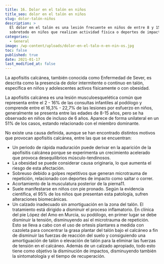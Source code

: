 ```yaml
---
title: 16. Dolor en el talón en niños
title_seo: dolor en el talón en niños
slug: dolor-talón-niños
description: >
  El dolor en el talón es una lesión frecuente en niños de entre 8 y 15 años,
  sobretodo en niños que realizan actividad física o deportes de impacto.
categories:
  - General
image: /wp-content/uploads/dolor-en-el-talo-n-en-nin-os.jpg
toc: false
published: true
date: 2021-01-17
last_modified_at: false
---
```

La apofisitis calcánea, también conocida como Enfermedad de Sever, es descrita como la presencia de dolor intermitente o continuo en talón, específica en niños y adolescentes activos físicamente o con obesidad.

La apofisitis calcánea es una lesión musculoesquelética común que representa entre el 2 - 16% de las consultas infantiles al podólogo y comprende entre el 16,3% - 22,7% de las lesiones por esfuerzo en niños, generalmente se presenta entre las edades de 8-15 años, pero se ha observado en niños de incluso de 6 años. Aparece de forma unilateral en un 51% de los casos, estando relacionado con el miembro dominante.

No existe una causa definida, aunque se han encontrado distintos motivos que provocan apofisitis calcánea, entre las que se encuentran:

- Un periodo de rápida maduración puede derivar en la aparición de la apofisitis calcánea porque se experimenta un crecimiento acelerado que provoca desequilibrios músculo-tendinosos.
- La obesidad se puede considerar causa originaria, lo que aumenta el riesgo de esta afectación.
- Sobreuso debido a golpes repetitivos que generan microtrauma de repetición, relacionado con deportes de impacto como saltar o correr.
- Acortamiento de la musculatura posterior de la pierna11.
- Suele manifestarse en niños con pie pronado. Según la evidencia científica, el 95% de los niños que presentan esta patología, sufren alteraciones biomecánicas.
- Un calzado inadecuado sin amortiguación en la zona del talón.
El tratamiento está dirigido a disminuir el proceso inflamatorio. En clínica del pie López del Amo en Murcia, su podólogo, en primer lugar se debe disminuir la tensión, disminuyendo así el microtrauma de repetición. Esto se lleva a cabo con el uso de ortesis plantares a medida con cazoleta para concentrar la grasa plantar del talón bajo el calcáneo a fin de disminuir las fuerzas de reacción del suelo y consiguiendo una amortiguación de talón o elevación de talón para la eliminar las fuerzas de tensión en el calcáneo. Además de un calzado apropiado, todo esto tiene como objetivo la disminución de impactos, disminuyendo también la sintomatología y el tiempo de recuperación. 